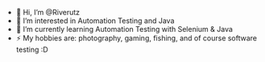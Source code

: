- 👋 Hi, I’m @Riverutz
- 👀 I’m interested in Automation Testing and Java
- 🌱 I’m currently learning Automation Testing with Selenium & Java
- ⚡ My hobbies are: photography, gaming, fishing, and of course software testing :D

<!---
Riverutz/Riverutz is a ✨ special ✨ repository because its `README.md` (this file) appears on your GitHub profile.
You can click the Preview link to take a look at your changes.
--->
